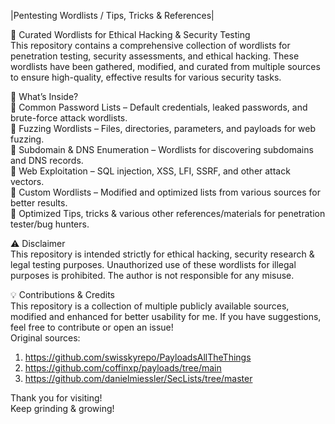 |Pentesting Wordlists / Tips, Tricks & References| <br>

🚀 Curated Wordlists for Ethical Hacking & Security Testing <br>
This repository contains a comprehensive collection of wordlists for penetration testing, security assessments, and ethical hacking. These wordlists have been gathered, modified, and curated from multiple sources to ensure high-quality, effective results for various security tasks.

📌 What’s Inside? <br>
🔹 Common Password Lists – Default credentials, leaked passwords, and brute-force attack wordlists. <br>
🔹 Fuzzing Wordlists – Files, directories, parameters, and payloads for web fuzzing. <br>
🔹 Subdomain & DNS Enumeration – Wordlists for discovering subdomains and DNS records. <br>
🔹 Web Exploitation – SQL injection, XSS, LFI, SSRF, and other attack vectors. <br>
🔹 Custom Wordlists – Modified and optimized lists from various sources for better results. <br>
🔹 Optimized Tips, tricks & various other references/materials for penetration tester/bug hunters. <br>

⚠️ Disclaimer <br>
This repository is intended strictly for ethical hacking, security research & legal testing purposes. Unauthorized use of these wordlists for illegal purposes is prohibited. The author is not responsible for any misuse. <br>

💡 Contributions & Credits <br>
This repository is a collection of multiple publicly available sources, modified and enhanced for better usability for me. If you have suggestions, feel free to contribute or open an issue! <br>
Original sources: <br>
1) https://github.com/swisskyrepo/PayloadsAllTheThings <br>
2) https://github.com/coffinxp/payloads/tree/main <br>
3) https://github.com/danielmiessler/SecLists/tree/master <br>

Thank you for visiting! <br>
Keep grinding & growing!
